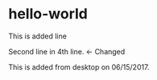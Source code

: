 # hello-world
This is added line

Second line in 4th line. <- Changed

This is added from desktop on 06/15/2017.
